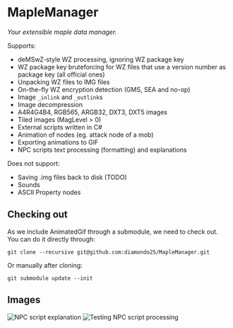 # MapleManager

_Your extensible maple data manager._

Supports:
- deMSwZ-style WZ processing, ignoring WZ package key
- WZ package key bruteforcing for WZ files that use a version number as package key (all official ones)
- Unpacking WZ files to IMG files
- On-the-fly WZ encryption detection (GMS, SEA and no-op)
- Image `_inlink` and `_outlink`s
- Image decompression
- A4R4G4B4, RGB565, ARGB32, DXT3, DXT5 images
- Tiled images (MagLevel > 0)
- External scripts written in C#
- Animation of nodes (eg. attack node of a mob)
- Exporting animations to GIF
- NPC scripts text processing (formatting) and explanations

Does not support:
- Saving .img files back to disk (TODO)
- Sounds
- ASCII Property nodes

## Checking out

As we include AnimatedGif through a submodule, we need to check out. You can do it directly through:
```
git clone --recursive git@github.com:diamondo25/MapleManager.git 
```

Or manually after cloning:
```
git submodule update --init
```


## Images

![NPC script explanation](https://i.craftnet.nl/MapleManager_2018-05-31_21-50-39.png)
![Testing NPC script processing](https://i.craftnet.nl/MapleManager_2018-05-31_14-34-13.png)
